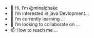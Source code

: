 - 👋 Hi, I’m @minaldhake
- 👀 I’m interested in java Devlopment...
- 🌱 I’m currently learning ...
- 💞️ I’m looking to collaborate on ...
- 📫 How to reach me ...

<!---
minaldhake/minaldhake is a ✨ special ✨ repository because its `README.md` (this file) appears on your GitHub profile.
You can click the Preview link to take a look at your changes.
--->
